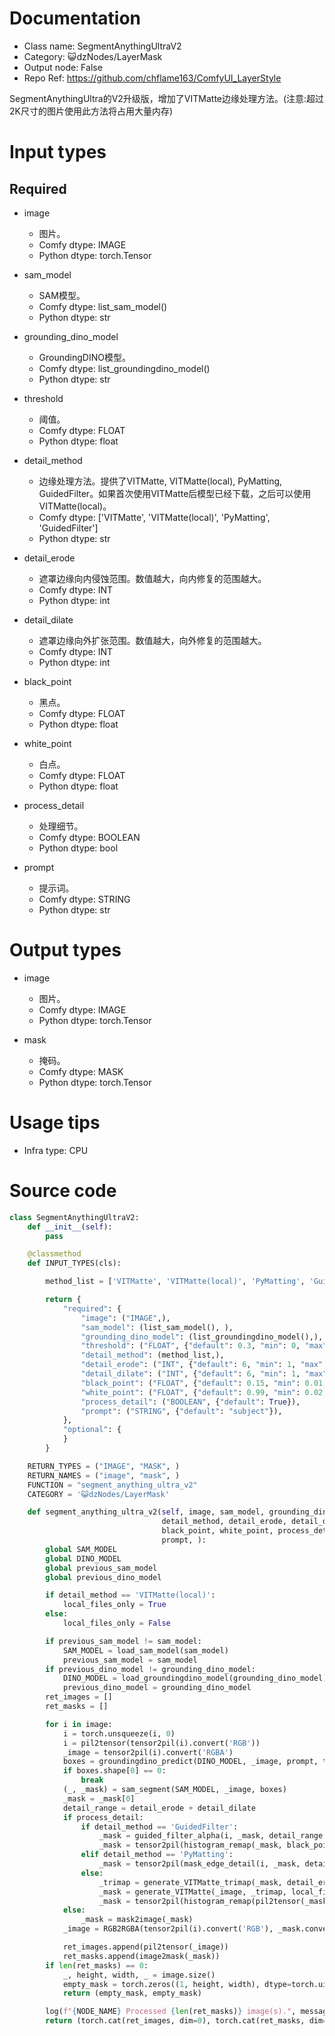 # Documentation
- Class name: SegmentAnythingUltraV2
- Category: 😺dzNodes/LayerMask
- Output node: False
- Repo Ref: https://github.com/chflame163/ComfyUI_LayerStyle

SegmentAnythingUltra的V2升级版，增加了VITMatte边缘处理方法。(注意:超过2K尺寸的图片使用此方法将占用大量内存)

# Input types

## Required

- image
    - 图片。
    - Comfy dtype: IMAGE
    - Python dtype: torch.Tensor

- sam_model
    - SAM模型。
    - Comfy dtype: list_sam_model()
    - Python dtype: str

- grounding_dino_model
    - GroundingDINO模型。
    - Comfy dtype: list_groundingdino_model()
    - Python dtype: str

- threshold
    - 阈值。
    - Comfy dtype: FLOAT
    - Python dtype: float

- detail_method
    - 边缘处理方法。提供了VITMatte, VITMatte(local), PyMatting, GuidedFilter。如果首次使用VITMatte后模型已经下载，之后可以使用VITMatte(local)。
    - Comfy dtype: ['VITMatte', 'VITMatte(local)', 'PyMatting', 'GuidedFilter']
    - Python dtype: str

- detail_erode
    - 遮罩边缘向内侵蚀范围。数值越大，向内修复的范围越大。
    - Comfy dtype: INT
    - Python dtype: int

- detail_dilate
    - 遮罩边缘向外扩张范围。数值越大，向外修复的范围越大。
    - Comfy dtype: INT
    - Python dtype: int

- black_point
    - 黑点。
    - Comfy dtype: FLOAT
    - Python dtype: float

- white_point
    - 白点。
    - Comfy dtype: FLOAT
    - Python dtype: float

- process_detail
    - 处理细节。
    - Comfy dtype: BOOLEAN
    - Python dtype: bool

- prompt
    - 提示词。
    - Comfy dtype: STRING
    - Python dtype: str

# Output types

- image
    - 图片。
    - Comfy dtype: IMAGE
    - Python dtype: torch.Tensor

- mask
    - 掩码。
    - Comfy dtype: MASK
    - Python dtype: torch.Tensor

# Usage tips
- Infra type: CPU

# Source code
```python
class SegmentAnythingUltraV2:
    def __init__(self):
        pass

    @classmethod
    def INPUT_TYPES(cls):

        method_list = ['VITMatte', 'VITMatte(local)', 'PyMatting', 'GuidedFilter', ]

        return {
            "required": {
                "image": ("IMAGE",),
                "sam_model": (list_sam_model(), ),
                "grounding_dino_model": (list_groundingdino_model(),),
                "threshold": ("FLOAT", {"default": 0.3, "min": 0, "max": 1.0, "step": 0.01}),
                "detail_method": (method_list,),
                "detail_erode": ("INT", {"default": 6, "min": 1, "max": 255, "step": 1}),
                "detail_dilate": ("INT", {"default": 6, "min": 1, "max": 255, "step": 1}),
                "black_point": ("FLOAT", {"default": 0.15, "min": 0.01, "max": 0.98, "step": 0.01, "display": "slider"}),
                "white_point": ("FLOAT", {"default": 0.99, "min": 0.02, "max": 0.99, "step": 0.01, "display": "slider"}),
                "process_detail": ("BOOLEAN", {"default": True}),
                "prompt": ("STRING", {"default": "subject"}),
            },
            "optional": {
            }
        }

    RETURN_TYPES = ("IMAGE", "MASK", )
    RETURN_NAMES = ("image", "mask", )
    FUNCTION = "segment_anything_ultra_v2"
    CATEGORY = '😺dzNodes/LayerMask'

    def segment_anything_ultra_v2(self, image, sam_model, grounding_dino_model, threshold,
                                  detail_method, detail_erode, detail_dilate,
                                  black_point, white_point, process_detail,
                                  prompt, ):
        global SAM_MODEL
        global DINO_MODEL
        global previous_sam_model
        global previous_dino_model

        if detail_method == 'VITMatte(local)':
            local_files_only = True
        else:
            local_files_only = False

        if previous_sam_model != sam_model:
            SAM_MODEL = load_sam_model(sam_model)
            previous_sam_model = sam_model
        if previous_dino_model != grounding_dino_model:
            DINO_MODEL = load_groundingdino_model(grounding_dino_model)
            previous_dino_model = grounding_dino_model
        ret_images = []
        ret_masks = []

        for i in image:
            i = torch.unsqueeze(i, 0)
            i = pil2tensor(tensor2pil(i).convert('RGB'))
            _image = tensor2pil(i).convert('RGBA')
            boxes = groundingdino_predict(DINO_MODEL, _image, prompt, threshold)
            if boxes.shape[0] == 0:
                break
            (_, _mask) = sam_segment(SAM_MODEL, _image, boxes)
            _mask = _mask[0]
            detail_range = detail_erode + detail_dilate
            if process_detail:
                if detail_method == 'GuidedFilter':
                    _mask = guided_filter_alpha(i, _mask, detail_range // 6 + 1)
                    _mask = tensor2pil(histogram_remap(_mask, black_point, white_point))
                elif detail_method == 'PyMatting':
                    _mask = tensor2pil(mask_edge_detail(i, _mask, detail_range // 8 + 1, black_point, white_point))
                else:
                    _trimap = generate_VITMatte_trimap(_mask, detail_erode, detail_dilate)
                    _mask = generate_VITMatte(_image, _trimap, local_files_only=local_files_only)
                    _mask = tensor2pil(histogram_remap(pil2tensor(_mask), black_point, white_point))
            else:
                _mask = mask2image(_mask)
            _image = RGB2RGBA(tensor2pil(i).convert('RGB'), _mask.convert('L'))

            ret_images.append(pil2tensor(_image))
            ret_masks.append(image2mask(_mask))
        if len(ret_masks) == 0:
            _, height, width, _ = image.size()
            empty_mask = torch.zeros((1, height, width), dtype=torch.uint8, device="cpu")
            return (empty_mask, empty_mask)

        log(f"{NODE_NAME} Processed {len(ret_masks)} image(s).", message_type='finish')
        return (torch.cat(ret_images, dim=0), torch.cat(ret_masks, dim=0),)
```